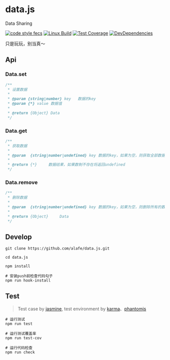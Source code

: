 # data.js

Data Sharing

[![code style fecs](https://img.shields.io/badge/code%20style-fecs-brightgreen.svg)](https://github.com/ecomfe/fecs)
[![Linux Build](https://travis-ci.org/alafe/data.js.svg?branch=master)](https://travis-ci.org/alafe/data.js)
[![Test Coverage](https://img.shields.io/coveralls/alafe/data.js/master.svg)](https://coveralls.io/r/alafe/data.js)
[![DevDependencies](https://img.shields.io/david/dev/alafe/data.js.svg?style=flat)](https://david-dm.org/alafe/data.js#info=devDependencies)

只是玩玩，别当真～

## Api

### Data.set

```js
/**
 * 设置数据
 *
 * @param {string|number} key   数据的key
 * @param {*} value 数据值
 *
 * @return {Object} Data
 */
```

### Data.get

```js
/**
 * 获取数据
 *
 * @param  {string|number|undefined} key 数据的key，如果为空，则获取全部数据
 *
 * @return {*}     数据结果，如果数制不存在将返回undefined
 */
```

### Data.remove

```js
/**
 * 删除数据
 *
 * @param  {string|number|undefined} key 数据的key，如果为空，则删除所有的数据
 *
 * @return {Object}     Data
 */
```

## Develop

```shell
git clone https://github.com/alafe/data.js.git

cd data.js

npm install

# 安装push前检查代码勾子
npm run hook-install
```

## Test

> Test case by [jasmine](https://jasmine.github.io/), test environment by [karma](https://karma-runner.github.io/)、[phantomjs](http://phantomjs.org/)

```shell
# 运行测试
npm run test

# 运行测试覆盖率
npm run test-cov

# 运行代码检查
npm run check
```